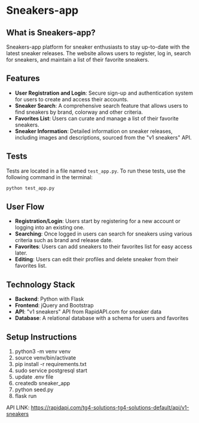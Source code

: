# Sneakers-app

## What is Sneakers-app?
Sneakers-app platform for sneaker enthusiasts to stay up-to-date with the latest sneaker releases. The website allows users to register, log in, search for sneakers, and maintain a list of their favorite sneakers.

## Features
- **User Registration and Login**: Secure sign-up and authentication system for users to create and access their accounts.
- **Sneaker Search**: A comprehensive search feature that allows users to find sneakers by brand, colorway and other criteria.
- **Favorites List**: Users can curate and manage a list of their favorite sneakers.
- **Sneaker Information**: Detailed information on sneaker releases, including images and descriptions, sourced from the "v1 sneakers" API.

## Tests
Tests are located in a file named `test_app.py`. To run these tests, use the following command in the terminal:

```bash
python test_app.py
```

## User Flow
- **Registration/Login**: Users start by registering for a new account or logging into an existing one.
- **Searching**: Once logged in users can search for sneakers using various criteria such as brand and release date.
- **Favorites**: Users can add sneakers to their favorites list for easy access later.
- **Editing**: Users can edit their profiles and delete sneaker from their favorites list.

## Technology Stack
- **Backend**: Python with Flask
- **Frontend**: jQuery and Bootstrap
- **API**: "v1 sneakers" API from RapidAPI.com for sneaker data
- **Database**: A relational database with a schema for users and favorites

## Setup Instructions

1. python3 -m venv venv
2. source venv/bin/activate
3. pip install -r requirements.txt
4. sudo service postgresql start
5. update .env file
6. createdb sneaker_app
7. python seed.py
8. flask run






API LINK: https://rapidapi.com/tg4-solutions-tg4-solutions-default/api/v1-sneakers
